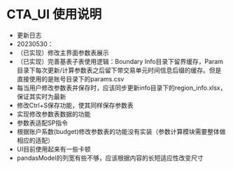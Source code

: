 # CTA_UI 使用说明
- 更新日志
- 20230530：
- （已实现）修改主界面参数表展示
- （已实现）完善基表子表使用逻辑：Boundary Info目录下留界缓存，Param目录下每次更新/计算参数表之后留下带交易单元时间信息后缀的缓存。但是直接使用的是账号目录下的params.csv 
- 每当用户修改参数表并保存时，应该同步更新info目录下的region_info.xlsx，保证其实时为最新
- 修改Ctrl+S保存功能，使其同样保存参数表
- 实现修改参数表数据的功能
- 参数表适配SP指令
- 根据账户系数(budget)修改参数表的功能没有实装（参数计算模块需要整体做相应的适配）
- UI目前使用起来有一些卡顿
- pandasModel的列宽有些不够，应该根据内容的长短适应性改变尺寸